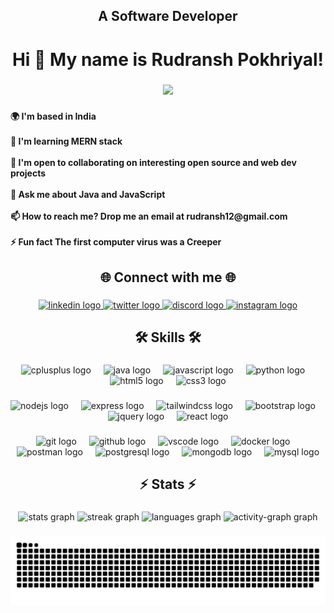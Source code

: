 <h2 align="center">A Software Developer</h2>

###

<h1 align="center">Hi 👋 My name is Rudransh Pokhriyal!</h1>

###

<div align="center">
  <img height="300" src="https://raw.githubusercontent.com/TheDudeThatCode/TheDudeThatCode/master/Assets/Developer.gif"  />
</div>

###

<h4 align="left">🌍  I'm based in India<br><br>🧠  I'm learning MERN stack<br><br>🤝  I'm open to collaborating on interesting open source and web dev projects<br><br>💬 Ask me about Java and JavaScript<br><br>📫 How to reach me? Drop me an email at rudransh12@gmail.com<br><br>⚡ Fun fact The first computer virus was a Creeper</h4>

###

<h2 align="center">🌐 Connect with me 🌐</h2>

###

<div align="center">
  <a href="https://www.linkedin.com/in/rudransh-pokhriyal-79a71615b/" target="_blank">
    <img src="https://raw.githubusercontent.com/maurodesouza/profile-readme-generator/master/src/assets/icons/social/linkedin/default.svg" width="48" height="38" alt="linkedin logo"  />
  </a>
  <a href="https://twitter.com/RudranshPokhri1" target="_blank">
    <img src="https://raw.githubusercontent.com/maurodesouza/profile-readme-generator/master/src/assets/icons/social/twitter/default.svg" width="48" height="38" alt="twitter logo"  />
  </a>
  <a href="https://discord.gg/761512418261729301" target="_blank">
    <img src="https://raw.githubusercontent.com/maurodesouza/profile-readme-generator/master/src/assets/icons/social/discord/default.svg" width="48" height="38" alt="discord logo"  />
  </a>
  <a href="https://instagram.com/rudransh_pokhriyal" target="_blank">
    <img src="https://raw.githubusercontent.com/maurodesouza/profile-readme-generator/master/src/assets/icons/social/instagram/default.svg" width="48" height="38" alt="instagram logo"  />
  </a>
</div>

###

<h2 align="center">🛠️ Skills 🛠️</h2>

###

<div align="center">
  <img src="https://cdn.jsdelivr.net/gh/devicons/devicon/icons/cplusplus/cplusplus-original.svg" height="50" alt="cplusplus logo"  />
  <img width="12" />
  <img src="https://cdn.jsdelivr.net/gh/devicons/devicon/icons/java/java-original.svg" height="50" alt="java logo"  />
  <img width="12" />
  <img src="https://cdn.jsdelivr.net/gh/devicons/devicon/icons/javascript/javascript-original.svg" height="50" alt="javascript logo"  />
  <img width="12" />
  <img src="https://cdn.jsdelivr.net/gh/devicons/devicon/icons/python/python-original.svg" height="50" alt="python logo"  />
  <img width="12" />
  <img src="https://cdn.jsdelivr.net/gh/devicons/devicon/icons/html5/html5-original.svg" height="50" alt="html5 logo"  />
  <img width="12" />
  <img src="https://cdn.jsdelivr.net/gh/devicons/devicon/icons/css3/css3-original.svg" height="50" alt="css3 logo"  />
</div>

###

<div align="center">
  <img src="https://skillicons.dev/icons?i=nodejs" height="50" alt="nodejs logo"  />
  <img width="12" />
  <img src="https://skillicons.dev/icons?i=express" height="50" alt="express logo"  />
  <img width="12" />
  <img src="https://skillicons.dev/icons?i=tailwind" height="50" alt="tailwindcss logo"  />
  <img width="12" />
  <img src="https://skillicons.dev/icons?i=bootstrap" height="50" alt="bootstrap logo"  />
  <img width="12" />
  <img src="https://skillicons.dev/icons?i=jquery" height="50" alt="jquery logo"  />
  <img width="12" />
  <img src="https://skillicons.dev/icons?i=react" height="50" alt="react logo"  />
</div>

###

<div align="center">
  <img src="https://skillicons.dev/icons?i=git" height="50" alt="git logo"  />
  <img width="12" />
  <img src="https://skillicons.dev/icons?i=github" height="50" alt="github logo"  />
  <img width="12" />
  <img src="https://skillicons.dev/icons?i=vscode" height="50" alt="vscode logo"  />
  <img width="12" />
  <img src="https://skillicons.dev/icons?i=docker" height="50" alt="docker logo"  />
  <img width="12" />
  <img src="https://skillicons.dev/icons?i=postman" height="50" alt="postman logo"  />
  <img width="12" />
  <img src="https://skillicons.dev/icons?i=postgres" height="50" alt="postgresql logo"  />
  <img width="12" />
  <img src="https://skillicons.dev/icons?i=mongodb" height="50" alt="mongodb logo"  />
  <img width="12" />
  <img src="https://skillicons.dev/icons?i=mysql" height="50" alt="mysql logo"  />
</div>

###

<h2 align="center">⚡ Stats ⚡</h2>

###

<div align="center">
  <img src="https://github-readme-stats.vercel.app/api?username=rudransh-pokhriyal&hide_title=false&hide_rank=false&show_icons=true&include_all_commits=true&count_private=false&disable_animations=false&theme=radical&locale=en&hide_border=false&order=1" height="150" alt="stats graph"  />
  <img src="https://streak-stats.demolab.com?user=rudransh-pokhriyal&locale=en&mode=daily&theme=radical&hide_border=false&border_radius=10&order=3" height="137" alt="streak graph"  />
  <img src="https://github-readme-stats.vercel.app/api/top-langs?username=rudransh-pokhriyal&locale=en&hide_title=false&layout=compact&card_width=320&langs_count=5&theme=radical&hide_border=false&order=2" height="150" alt="languages graph"  />
  <img src="https://github-readme-activity-graph.vercel.app/graph?username=rudransh-pokhriyal&radius=50&theme=synthwave-84&area=false&order=5&hide_border=true&hide_title=false" height="200" alt="activity-graph graph"  />
</div>

###

<img src="https://raw.githubusercontent.com/rudransh-pokhriyal/rudransh-pokhriyal/output/snake.svg" alt="Snake animation" />

###
